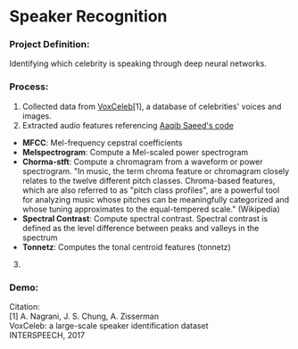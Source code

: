 # Speaker Recognition
### Project Definition:   
Identifying which celebrity is speaking through deep neural networks. 

### Process:
1) Collected data from [VoxCeleb](http://www.robots.ox.ac.uk/~vgg/data/voxceleb/vox1.html)[1], a database of celebrities' voices and images.
2) Extracted audio features referencing [Aaqib Saeed's code](http://aqibsaeed.github.io/2016-09-03-urban-sound-classification-part-1/) 
- **MFCC**: Mel-frequency cepstral coefficients
- **Melspectrogram**: Compute a Mel-scaled power spectrogram
- **Chorma-stft**: Compute a chromagram from a waveform or power spectrogram. "In music, the term chroma feature or chromagram closely relates to the twelve different pitch classes. Chroma-based features, which are also referred to as "pitch class profiles", are a powerful tool for analyzing music whose pitches can be meaningfully categorized and whose tuning approximates to the equal-tempered scale." (Wikipedia)
- **Spectral Contrast**: Compute spectral contrast. Spectral contrast is defined as the level difference between peaks and valleys in the spectrum
- **Tonnetz**: Computes the tonal centroid features (tonnetz)
3)



### Demo:




Citation:  
[1] A. Nagrani, J. S. Chung, A. Zisserman  
VoxCeleb: a large-scale speaker identification dataset   
INTERSPEECH, 2017
